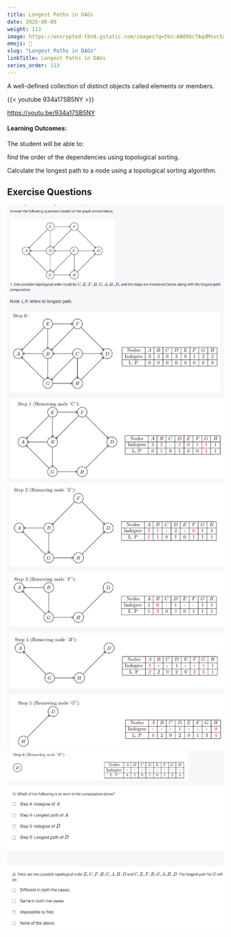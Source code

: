 ```yaml
---
title: Longest Paths in DAGs                           
date: 2025-08-09
weight: 113
image: https://encrypted-tbn0.gstatic.com/images?q=tbn:ANd9GcTAqdMsvc5XhJHtxsl8pmOmOPh0Bt30gAcVtA&s
emoji: 🧮
slug: "Longest Paths in DAGs"
linkTitle: Longest Paths in DAGs   
series_order: 113
---
```


A well-defined collection of distinct objects called elements or members.

{{< youtube 934a17SB5NY >}}

https://youtu.be/934a17SB5NY

#### Learning Outcomes:

The student will be able to:

find the order of the dependencies using topological sorting.

Calculate the longest path to a node using a topological sorting algorithm.


## Exercise Questions

![alt text](image.png)
![alt text](image-1.png)
![alt text](image-2.png)
![alt text](image-3.png)